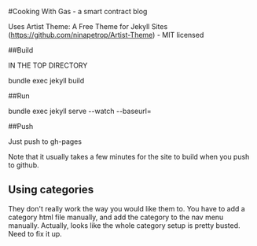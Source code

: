 #Cooking With Gas - a smart contract blog

Uses Artist Theme: A Free Theme for Jekyll Sites (https://github.com/ninapetrop/Artist-Theme) - MIT licensed

##Build

IN THE TOP DIRECTORY

bundle exec jekyll build

##Run

bundle exec jekyll serve --watch --baseurl=

##Push

Just push to gh-pages

Note that it usually takes a few minutes for the site to build when you push to github.

## Using categories

They don't really work the way you would like them to.  You have to add a category html file manually, and add the category to the nav menu manually.  Actually, looks like the whole category setup is pretty busted.  Need to fix it up.
